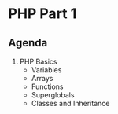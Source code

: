 # PHP Part 1

## Agenda

<ol>
    <li>
        PHP Basics
        <ul>
            <li>Variables</li>
            <li>Arrays</li>
            <li>Functions</li>
            <li>Superglobals</li>
            <li>Classes and Inheritance</li>
        </ul>
    </li>
</ol>

